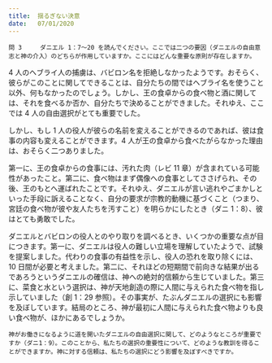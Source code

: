 ```yaml
---
title:  揺るぎない決意
date:   07/01/2020
---
```


`問 3	 ダニエル 1：7～20 を読んでください。ここでは二つの要因（ダニエルの自由意志と神の介入）のどちらが作用していますか。ここにはどんな重要な原則が存在しますか。`

4 人のヘブライ人の捕虜は、バビロン名を拒絶しなかったようです。おそらく、彼らがこのことに関してできることは、自分たちの間ではヘブライ名を使うこと以外、何もなかったのでしょう。しかし、王の食卓からの食べ物と酒に関しては、それを食べるか否か、自分たちで決めることができました。それゆえ、ここでは 4 人の自由選択がとても重要でした。

しかし、もし 1 人の役人が彼らの名前を変えることができるのであれば、彼は食事の内容も変えることができます。4 人が王の食卓から食べたがらなかった理由は、おそらく二つありました。

第一に、王の食卓からの食事には、汚れた肉（レビ 11 章）が含まれている可能性があったこと。第二に、食べ物はまず偶像への食事としてささげられ、その後、王のもとへ運ばれたことです。それゆえ、ダニエルが言い逃れやごまかしといった手段に訴えることなく、自分の要求が宗教的動機に基づくこと（つまり、宮廷の食べ物が彼や友人たちを汚すこと）を明らかにしたとき（ダニ 1：8）、彼はとても勇敢でした。

ダニエルとバビロンの役人とのやり取りを調べるとき、いくつかの重要な点が目につきます。第一に、ダニエルは役人の難しい立場を理解していたようで、試験を提案しました。代わりの食事の有益性を示し、役人の恐れを取り除くには、10 日間が必要と考えました。第二に、それほどの短期間で前向きな結果が出るであろうというダニエルの確信は、神への絶対的信頼から生じていました。第三に、菜食と水という選択は、神が天地創造の際に人間に与えられた食べ物を指し示していました（創 1：29 参照）。その事実が、たぶんダニエルの選択にも影響を及ぼしています。結局のところ、神が最初に人間に与えられた食べ物よりも良い食べ物が、ほかにあるでしょうか。

`神がお働きになるように道を開いたダニエルの自由選択に関して、どのようなところが重要ですか（ダニ1：9）。このことから、私たちの選択の重要性について、どのような教訓を得ることができますか。神に対する信頼は、私たちの選択にどう影響を及ぼすべきですか。`